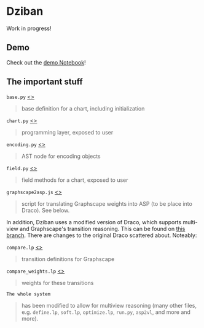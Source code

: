 # Dziban

Work in progress!

## Demo

Check out the [demo Notebook](https://github.com/haldenl/dziban/blob/master/examples/MKIII.ipynb)!

## The important stuff

`base.py` [<>](https://github.com/haldenl/dziban/blob/master/dziban/base.py)
>base definition for a chart, including initialization

`chart.py` [<>](https://github.com/haldenl/dziban/blob/master/dziban/chart.py)
>programming layer, exposed to user

`encoding.py` [<>](https://github.com/haldenl/dziban/blob/master/dziban/encoding.py)
>AST node for encoding objects

`field.py` [<>](https://github.com/haldenl/dziban/blob/master/dziban/field.py)
>field methods for a chart, exposed to user

`graphscape2asp.js` [<>](https://github.com/haldenl/dziban/blob/master/dziban/asp/graphscapeToAsp.js)
>script for translating Graphscape weights into ASP (to be place into Draco). See below.

In addition, Dziban uses a modified version of Draco, which supports multi-view and Graphscape's transition reasoning.
This can be found on [this branch](https://github.com/uwdata/draco/tree/multi-vis). There are changes to the original Draco scattered about. Noteably:

`compare.lp` [<>](https://github.com/uwdata/draco/blob/multi-vis/asp/compare.lp)
>transition definitions for Graphscape

`compare_weights.lp` [<>](https://github.com/uwdata/draco/blob/multi-vis/asp/compare_weights.lp)
>weights for these transitions

`The whole system`
>has been modified to allow for multiview reasoning (many other files, e.g. `define.lp`, `soft.lp`, `optimize.lp`, `run.py`, `asp2vl`, and more and more).
